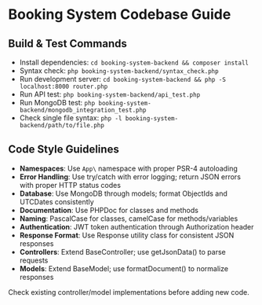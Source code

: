 # Booking System Codebase Guide

## Build & Test Commands
- Install dependencies: `cd booking-system-backend && composer install`
- Syntax check: `php booking-system-backend/syntax_check.php`
- Run development server: `cd booking-system-backend && php -S localhost:8000 router.php`
- Run API test: `php booking-system-backend/api_test.php`
- Run MongoDB test: `php booking-system-backend/mongodb_integration_test.php`
- Check single file syntax: `php -l booking-system-backend/path/to/file.php`

## Code Style Guidelines
- **Namespaces**: Use `App\` namespace with proper PSR-4 autoloading
- **Error Handling**: Use try/catch with error logging; return JSON errors with proper HTTP status codes
- **Database**: Use MongoDB through models; format ObjectIds and UTCDates consistently 
- **Documentation**: Use PHPDoc for classes and methods
- **Naming**: PascalCase for classes, camelCase for methods/variables
- **Authentication**: JWT token authentication through Authorization header
- **Response Format**: Use Response utility class for consistent JSON responses
- **Controllers**: Extend BaseController; use getJsonData() to parse requests 
- **Models**: Extend BaseModel; use formatDocument() to normalize responses

Check existing controller/model implementations before adding new code.